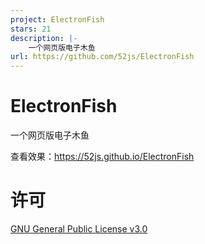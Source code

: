 ```yaml
---
project: ElectronFish
stars: 21
description: |-
    一个网页版电子木鱼
url: https://github.com/52js/ElectronFish
---
```


# ElectronFish

一个网页版电子木鱼

查看效果：https://52js.github.io/ElectronFish

# 许可

[GNU General Public License v3.0](https://github.com/52js/ElectronFish/blob/5dafbbdc5cb1645e66efbb82ebb3e2e78e34b419/LICENSE)
